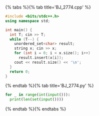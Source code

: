 {% tabs %}{% tab title='BJ_2774.cpp' %}

```cpp
#include <bits/stdc++.h>
using namespace std;

int main() {
  int T; cin >> T;
  while (T--) {
    unordered_set<char> result;
    string x; cin >> x;
    for (int i = 0; i < x.size(); i++)
      result.insert(x[i]);
    cout << result.size() << '\n';
  }
  return 0;
}
```

{% endtab %}{% tab title='BJ_2774.py' %}

```py
for _ in range(int(input())):
  print(len(set(input())))
```

{% endtab %}{% endtabs %}
